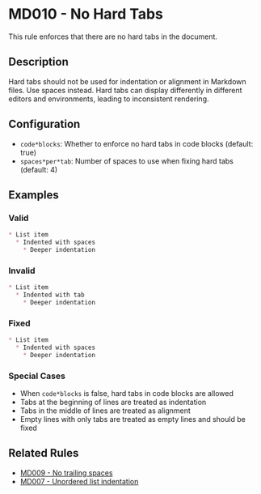# MD010 - No Hard Tabs

This rule enforces that there are no hard tabs in the document.

## Description

Hard tabs should not be used for indentation or alignment in Markdown files. Use spaces instead. Hard tabs can display differently in different editors and environments,
leading to inconsistent rendering.

## Configuration

- `code*blocks`: Whether to enforce no hard tabs in code blocks (default: true)
- `spaces*per*tab`: Number of spaces to use when fixing hard tabs (default: 4)

## Examples

<!-- markdownlint-disable -->
### Valid

```markdown
* List item
  * Indented with spaces
    * Deeper indentation
```

### Invalid

```markdown
* List item
  * Indented with tab
    * Deeper indentation
```

### Fixed

```markdown
* List item
  * Indented with spaces
    * Deeper indentation
```
<!-- markdownlint-enable -->

### Special Cases

- When `code*blocks` is false, hard tabs in code blocks are allowed
- Tabs at the beginning of lines are treated as indentation
- Tabs in the middle of lines are treated as alignment
- Empty lines with only tabs are treated as empty lines and should be fixed

## Related Rules

- [MD009 - No trailing spaces](md009.md)
- [MD007 - Unordered list indentation](md007.md)
